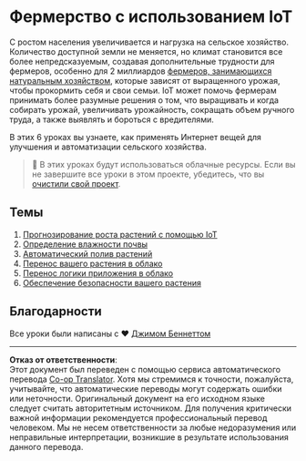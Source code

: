 <!--
CO_OP_TRANSLATOR_METADATA:
{
  "original_hash": "428bda82d9e6016ecea7c797564bf081",
  "translation_date": "2025-08-26T22:11:35+00:00",
  "source_file": "2-farm/README.md",
  "language_code": "ru"
}
-->
# Фермерство с использованием IoT

С ростом населения увеличивается и нагрузка на сельское хозяйство. Количество доступной земли не меняется, но климат становится все более непредсказуемым, создавая дополнительные трудности для фермеров, особенно для 2 миллиардов [фермеров, занимающихся натуральным хозяйством](https://wikipedia.org/wiki/Subsistence_agriculture), которые зависят от выращенного урожая, чтобы прокормить себя и свои семьи. IoT может помочь фермерам принимать более разумные решения о том, что выращивать и когда собирать урожай, увеличивать урожайность, сокращать объем ручного труда, а также выявлять и бороться с вредителями.

В этих 6 уроках вы узнаете, как применять Интернет вещей для улучшения и автоматизации сельского хозяйства.

> 💁 В этих уроках будут использоваться облачные ресурсы. Если вы не завершите все уроки в этом проекте, убедитесь, что вы [очистили свой проект](../clean-up.md).

## Темы

1. [Прогнозирование роста растений с помощью IoT](lessons/1-predict-plant-growth/README.md)
1. [Определение влажности почвы](lessons/2-detect-soil-moisture/README.md)
1. [Автоматический полив растений](lessons/3-automated-plant-watering/README.md)
1. [Перенос вашего растения в облако](lessons/4-migrate-your-plant-to-the-cloud/README.md)
1. [Перенос логики приложения в облако](lessons/5-migrate-application-to-the-cloud/README.md)
1. [Обеспечение безопасности вашего растения](lessons/6-keep-your-plant-secure/README.md)

## Благодарности

Все уроки были написаны с ♥️ [Джимом Беннеттом](https://GitHub.com/JimBobBennett)

---

**Отказ от ответственности**:  
Этот документ был переведен с помощью сервиса автоматического перевода [Co-op Translator](https://github.com/Azure/co-op-translator). Хотя мы стремимся к точности, пожалуйста, учитывайте, что автоматические переводы могут содержать ошибки или неточности. Оригинальный документ на его исходном языке следует считать авторитетным источником. Для получения критически важной информации рекомендуется профессиональный перевод человеком. Мы не несем ответственности за любые недоразумения или неправильные интерпретации, возникшие в результате использования данного перевода.